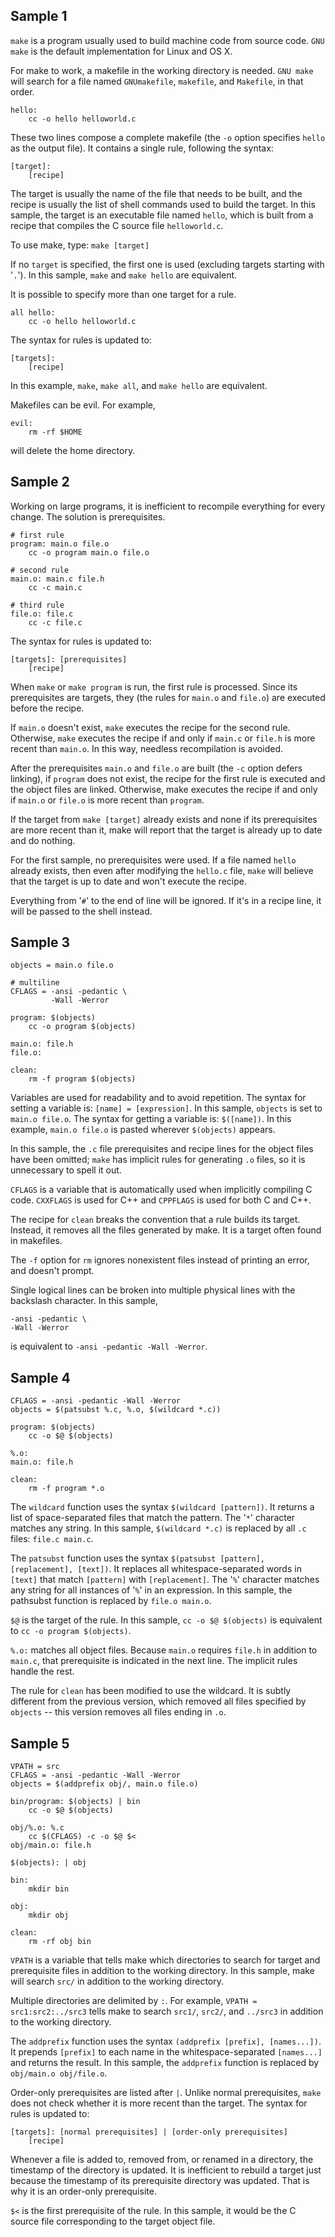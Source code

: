 Sample 1
---

```make``` is a program usually used to build machine code from source code. ```GNU make``` is the default implementation for Linux and OS X.

For make to work, a makefile in the working directory is needed. ```GNU make``` will search for a file named ```GNUmakefile```, ```makefile```, and ```Makefile```, in that order.

```
hello:
    cc -o hello helloworld.c
```

These two lines compose a complete makefile (the ```-o``` option specifies ```hello``` as the output file). It contains a single rule, following the syntax:

```
[target]:
    [recipe]
```

The target is usually the name of the file that needs to be built, and the recipe is usually the list of shell commands used to build the target. In this sample, the target is an executable file named ```hello```, which is built from a recipe that compiles the C source file ```helloworld.c```.

To use make, type:
```make [target]```

If no ```target``` is specified, the first one is used (excluding targets starting with '```.```'). In this sample, ```make``` and ```make hello``` are equivalent.

It is possible to specify more than one target for a rule.

```
all hello:
    cc -o hello helloworld.c
```

The syntax for rules is updated to:

```
[targets]:
    [recipe]
```

In this example, ```make```, ```make all```, and ```make hello``` are equivalent.

Makefiles can be evil. For example,

```
evil:
    rm -rf $HOME
```

will delete the home directory.

Sample 2
---

Working on large programs, it is inefficient to recompile everything for every  change. The solution is prerequisites.

```
# first rule
program: main.o file.o
    cc -o program main.o file.o

# second rule
main.o: main.c file.h
    cc -c main.c

# third rule
file.o: file.c
    cc -c file.c
```

The syntax for rules is updated to: 

```
[targets]: [prerequisites]
    [recipe]
```

When ```make``` or ```make program``` is run, the first rule is processed. Since its prerequisites are targets, they (the rules for ```main.o``` and ```file.o```) are executed before the recipe.

If ```main.o``` doesn't exist, ```make``` executes the recipe for the second rule. Otherwise, ```make``` executes the recipe if and only if ```main.c``` or ```file.h``` is more recent than ```main.o```. In this way, needless recompilation is avoided.

After the prerequisites ```main.o``` and ```file.o``` are built (the ```-c``` option defers linking), if ```program``` does not exist, the recipe for the first rule is executed and the object files are linked. Otherwise, make executes the recipe if and only if ```main.o``` or ```file.o``` is more recent than ```program```.

If the target from ```make [target]``` already exists and none if its prerequisites are more recent than it, make will report that the target is already up to date and do nothing.

For the first sample, no prerequisites were used. If a file named ```hello``` already exists, then even after modifying the ```hello.c``` file, ```make``` will believe that the target is up to date and won't execute the recipe.

Everything from '```#```' to the end of line will be ignored. If it's in a recipe line, it will be passed to the shell instead.

Sample 3
---

```
objects = main.o file.o

# multiline
CFLAGS = -ansi -pedantic \
         -Wall -Werror

program: $(objects)
	cc -o program $(objects)

main.o: file.h
file.o:

clean:
	rm -f program $(objects)
```

Variables are used for readability and to avoid repetition. The syntax for setting a variable is: ```[name] = [expression]```. In this sample, ```objects``` is set to ```main.o file.o```. The syntax for getting a variable is: ```$([name])```. In this example, ```main.o file.o``` is pasted wherever ```$(objects)``` appears.

In this sample, the ```.c``` file prerequisites and recipe lines for the object files have been omitted; ```make``` has implicit rules for generating ```.o``` files, so it is unnecessary to spell it out.

```CFLAGS``` is a variable that is automatically used when implicitly compiling C code. ```CXXFLAGS``` is used for C++ and ```CPPFLAGS``` is used for both C and C++.

The recipe for ```clean``` breaks the convention that a rule builds its target. Instead, it removes all the files generated by make. It is a target often found in makefiles.

The ```-f``` option for ```rm``` ignores nonexistent files instead of printing an error, and doesn't prompt.

Single logical lines can be broken into multiple physical lines with the backslash character. In this sample, 

```
-ansi -pedantic \
-Wall -Werror
```

is equivalent to ```-ansi -pedantic -Wall -Werror```.

Sample 4
---

```
CFLAGS = -ansi -pedantic -Wall -Werror
objects = $(patsubst %.c, %.o, $(wildcard *.c))

program: $(objects)
	cc -o $@ $(objects)

%.o:
main.o: file.h

clean:
	rm -f program *.o
```

The ```wildcard``` function uses the syntax ```$(wildcard [pattern])```. It returns a list of space-separated files that match the pattern. The '```*```' character matches any string. In this sample, ```$(wildcard *.c)``` is replaced by all ```.c``` files: ```file.c main.c```.

The ```patsubst``` function uses the syntax ```$(patsubst [pattern], [replacement], [text])```. It replaces all whitespace-separated words in ```[text]``` that match ```[pattern]``` with ```[replacement]```. The '```%```' character matches any string for all instances of '```%```' in an expression. In this sample, the pathsubst function is replaced by ```file.o main.o```.

```$@``` is the target of the rule. In this sample, ```cc -o $@ $(objects)``` is equivalent to ```cc -o program $(objects)```.

```%.o:``` matches all object files. Because ```main.o``` requires ```file.h``` in addition to ```main.c```, that prerequisite is indicated in the next line. The implicit rules handle the rest.

The rule for ```clean``` has been modified to use the wildcard. It is subtly different from the previous version, which removed all files specified by ```objects``` -- this version removes all files ending in ```.o```.

Sample 5
---

```
VPATH = src
CFLAGS = -ansi -pedantic -Wall -Werror
objects = $(addprefix obj/, main.o file.o)

bin/program: $(objects) | bin
    cc -o $@ $(objects)

obj/%.o: %.c
    cc $(CFLAGS) -c -o $@ $<
obj/main.o: file.h

$(objects): | obj

bin:
    mkdir bin

obj:
    mkdir obj

clean:
    rm -rf obj bin
```

```VPATH``` is a variable that tells make which directories to search for target and prerequisite files in addition to the working directory. In this sample, make will search ```src/``` in addition to the working directory.

Multiple directories are delimited by ```:```. For example, ```VPATH = src1:src2:../src3``` tells make to search ```src1/```, ```src2/```, and ```../src3``` in addition to the working directory.

The ```addprefix``` function uses the syntax ```(addprefix [prefix], [names...])```. It prepends ```[prefix]``` to each name in the whitespace-separated ```[names...]``` and returns the result. In this sample, the ```addprefix``` function is replaced by ```obj/main.o obj/file.o```.

Order-only prerequisites are listed after ```|```. Unlike normal prerequisites, ```make``` does not check whether it is more recent than the target. The syntax for rules is updated to:

```
[targets]: [normal prerequisites] | [order-only prerequisites]
    [recipe]
```

Whenever a file is added to, removed from, or renamed in a directory, the timestamp of the directory is updated. It is inefficient to rebuild a target just because the timestamp of its prerequisite directory was updated. That is why it is an order-only prerequisite.

```$<``` is the first prerequisite of the rule. In this sample, it would be the C source file corresponding to the target object file.
